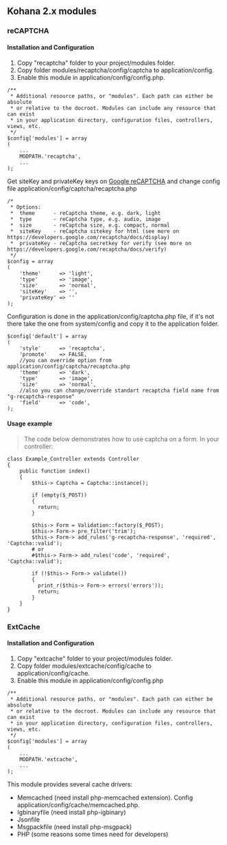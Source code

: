## Kohana 2.x modules

### reCAPTCHA

#### Installation and Configuration

1. Copy "recaptcha" folder to your project/modules folder.
2. Copy folder modules/recaptcha/config/captcha to application/config.
3. Enable this module in application/config/config.php.
```
/**
 * Additional resource paths, or "modules". Each path can either be absolute
 * or relative to the docroot. Modules can include any resource that can exist
 * in your application directory, configuration files, controllers, views, etc.
 */
$config['modules'] = array
(
    ...
    MODPATH.'recaptcha',
    ...
);
```

Get siteKey and privateKey keys on [Google reCAPTCHA](https://www.google.com/recaptcha/intro/index.html) and change config file application/config/captcha/recaptcha.php

```
/*
 * Options:
 *  theme      - reCaptcha theme, e.g. dark, light
 *  type       - reCaptcha type, e.g. audio, image
 *  size       - reCaptcha size, e.g. compact, normal
 *  siteKey    - reCaptcha sitekey for html (see more on https://developers.google.com/recaptcha/docs/display)
 *  privateKey - reCaptcha secretkey for verify (see more on https://developers.google.com/recaptcha/docs/verify)
 */
$config = array
(
    'theme'      => 'light',
    'type'       => 'image',
    'size'       => 'normal',
    'siteKey'    => '',
    'privateKey' => ''
);
```

Configuration is done in the application/config/captcha.php file, if it's not there take the one from system/config and copy it to the application folder.

```
$config['default'] = array
(
    'style'      => 'recaptcha',
    'promote'    => FALSE,
    //you can override option from application/config/captcha/recaptcha.php
    'theme'      => 'dark',
    'type'       => 'image',
    'size'       => 'normal',
    //also you can change/override standart recaptcha field name from "g-recaptcha-response"
    'field'      => 'code',
);
```

#### Usage example
> The code below demonstrates how to use captcha on a form. In your controller:

```
class Example_Controller extends Controller
{
    public function index()
    {
        $this-> Captcha = Captcha::instance();
          
        if (empty($_POST))
        {
          return;
        }
          
        $this-> Form = Validation::factory($_POST);
        $this-> Form-> pre_filter('trim');
        $this-> Form-> add_rules('g-recaptcha-response', 'required', 'Captcha::valid');
        # or 
        #$this-> Form-> add_rules('code', 'required', 'Captcha::valid');

        if (!$this-> Form-> validate())
        {
          print_r($this-> Form-> errors('errors'));
          return;
        }
    }
}
```

### ExtCache

#### Installation and Configuration

1. Copy "extcache" folder to your project/modules folder.
2. Copy folder modules/extcache/config/cache to application/config/cache.
3. Enable this module in application/config/config.php

```
/**
 * Additional resource paths, or "modules". Each path can either be absolute
 * or relative to the docroot. Modules can include any resource that can exist
 * in your application directory, configuration files, controllers, views, etc.
 */
$config['modules'] = array
(
    ...
    MODPATH.'extcache',
    ...
);
```

This module provides several cache drivers: 
*   Memcached (need install php-memcached extension). Config application/config/cache/memcached.php.
*   Igbinaryfile (need install php-igbinary)
*   Jsonfile
*   Msgpackfile (need install php-msgpack)
*   PHP (some reasons some times need for developers)
